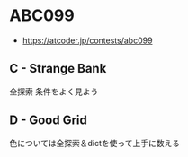 # ABC099
* https://atcoder.jp/contests/abc099


## C - Strange Bank
全探索
条件をよく見よう


## D - Good Grid
色については全探索＆dictを使って上手に数える
